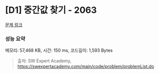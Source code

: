 # [D1] 중간값 찾기 - 2063 

[문제 링크](https://swexpertacademy.com/main/code/problem/problemDetail.do?contestProbId=AV5QPsXKA2UDFAUq) 

### 성능 요약

메모리: 57,468 KB, 시간: 150 ms, 코드길이: 1,593 Bytes



> 출처: SW Expert Academy, https://swexpertacademy.com/main/code/problem/problemList.do